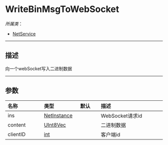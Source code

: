 # WriteBinMsgToWebSocket

*所属类*：
* [NetService](/Api/Classes/Service/NetService.md)
------------------------------------------------------------------------------------------
## 描述

向一个webSocket写入二进制数据

------------------------------------------------------------------------------------------
## 参数

|<div style="width:100px">名称</div>|<div style="width:100px">类型</div>|<div style="width:50px">默认</div>|<div style="width:350px">描述</div>|
|:---|:---|:---|:---|
|ins|[NetInstance](/Api/DataType/NetInstance.md)||WebSocket请求id|
|content|[UInt8Vec](/Api/DataType/UInt8Vec.md)||二进制数据|
|clientID|[int](/Api/DataType/Number.md)||客户端id|
